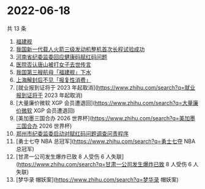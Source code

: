 # 2022-06-18

共 13 条

<!-- BEGIN ZHIHUSEARCH -->
<!-- 最后更新时间 Sat Jun 18 2022 01:10:08 GMT+0800 (China Standard Time) -->
1. [福建舰](https://www.zhihu.com/search?q=福建舰)
1. [我国新一代载人火箭三级发动机整机首次长程试验成功](https://www.zhihu.com/search?q=我国新一代载人火箭三级发动机整机首次长程试验成功)
1. [河南省纪委监委回应健康码赋红码问题](https://www.zhihu.com/search?q=河南省纪委监委回应健康码赋红码问题)
1. [医院否认唐山被打女子去世传言](https://www.zhihu.com/search?q=医院否认唐山被打女子去世传言)
1. [我国第三艘航母「福建舰」下水](https://www.zhihu.com/search?q=我国第三艘航母「福建舰」下水)
1. [上海解封后不见「报复性消费」](https://www.zhihu.com/search?q=上海解封后不见「报复性消费」)
1. [就业报到证将于 2023 年起取消](https://www.zhihu.com/search?q=就业报到证将于 2023 年起取消)
1. [大量廉价微软 XGP 会员遭退回](https://www.zhihu.com/search?q=大量廉价微软 XGP 会员遭退回)
1. [美加墨三国合办 2026 世界杯](https://www.zhihu.com/search?q=美加墨三国合办 2026 世界杯)
1. [郑州市纪委监委启动对赋红码问题调查问责程序](https://www.zhihu.com/search?q=郑州市纪委监委启动对赋红码问题调查问责程序)
1. [勇士七夺 NBA 总冠军](https://www.zhihu.com/search?q=勇士七夺 NBA 总冠军)
1. [甘肃一公司发生爆炸已致 8 人受伤 6 人失联](https://www.zhihu.com/search?q=甘肃一公司发生爆炸已致 8 人受伤 6 人失联)
1. [梦华录 帽妖案](https://www.zhihu.com/search?q=梦华录 帽妖案)
<!-- END ZHIHUSEARCH -->
